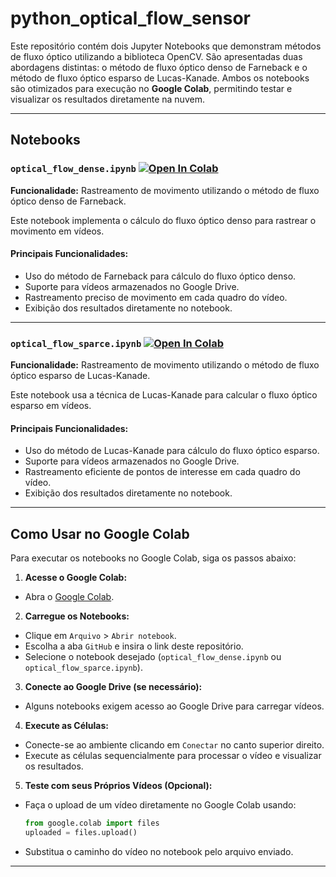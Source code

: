 # python_optical_flow_sensor

Este repositório contém dois Jupyter Notebooks que demonstram métodos de fluxo óptico utilizando a biblioteca OpenCV. São apresentadas duas abordagens distintas: o método de fluxo óptico denso de Farneback e o método de fluxo óptico esparso de Lucas-Kanade. Ambos os notebooks são otimizados para execução no **Google Colab**, permitindo testar e visualizar os resultados diretamente na nuvem.

---

## Notebooks

### `optical_flow_dense.ipynb` [![Open In Colab](https://colab.research.google.com/assets/colab-badge.svg)](https://colab.research.google.com/github/KauaHenSilva/python_optical_flow_sensor/blob/main/optical_flow_dense.ipynb)

**Funcionalidade:** Rastreamento de movimento utilizando o método de fluxo óptico denso de Farneback.

Este notebook implementa o cálculo do fluxo óptico denso para rastrear o movimento em vídeos.

#### Principais Funcionalidades:
- Uso do método de Farneback para cálculo do fluxo óptico denso.
- Suporte para vídeos armazenados no Google Drive.
- Rastreamento preciso de movimento em cada quadro do vídeo.
- Exibição dos resultados diretamente no notebook.

---

### `optical_flow_sparce.ipynb` [![Open In Colab](https://colab.research.google.com/assets/colab-badge.svg)](https://colab.research.google.com/github/KauaHenSilva/python_optical_flow_sensor/blob/main/optical_flow_sparce.ipynb)

**Funcionalidade:** Rastreamento de movimento utilizando o método de fluxo óptico esparso de Lucas-Kanade.

Este notebook usa a técnica de Lucas-Kanade para calcular o fluxo óptico esparso em vídeos.

#### Principais Funcionalidades:
- Uso do método de Lucas-Kanade para cálculo do fluxo óptico esparso.
- Suporte para vídeos armazenados no Google Drive.
- Rastreamento eficiente de pontos de interesse em cada quadro do vídeo.
- Exibição dos resultados diretamente no notebook.

---

## Como Usar no Google Colab

Para executar os notebooks no Google Colab, siga os passos abaixo:

1. **Acesse o Google Colab:**
  - Abra o [Google Colab](https://colab.research.google.com/).

2. **Carregue os Notebooks:**
  - Clique em `Arquivo` > `Abrir notebook`.
  - Escolha a aba `GitHub` e insira o link deste repositório.
  - Selecione o notebook desejado (`optical_flow_dense.ipynb` ou `optical_flow_sparce.ipynb`).

3. **Conecte ao Google Drive (se necessário):**
  - Alguns notebooks exigem acesso ao Google Drive para carregar vídeos.

4. **Execute as Células:**
  - Conecte-se ao ambiente clicando em `Conectar` no canto superior direito.
  - Execute as células sequencialmente para processar o vídeo e visualizar os resultados.

5. **Teste com seus Próprios Vídeos (Opcional):**
  - Faça o upload de um vídeo diretamente no Google Colab usando:
    ```python
    from google.colab import files
    uploaded = files.upload()
    ```
  - Substitua o caminho do vídeo no notebook pelo arquivo enviado.

---
